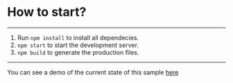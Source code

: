 # How to start?
---

1. Run `npm install` to install all dependecies.
2. `npm start` to start the development server.
3. `npm build` to generate the production files.

---

You can see a demo of the current state of this sample [here](https://287v44m80.codesandbox.io/)